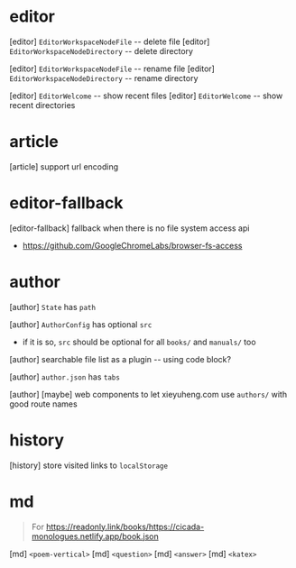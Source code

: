 # editor

[editor] `EditorWorkspaceNodeFile` -- delete file
[editor] `EditorWorkspaceNodeDirectory` -- delete directory

[editor] `EditorWorkspaceNodeFile` -- rename file
[editor] `EditorWorkspaceNodeDirectory` -- rename directory

[editor] `EditorWelcome` -- show recent files
[editor] `EditorWelcome` -- show recent directories

# article

[article] support url encoding

# editor-fallback

[editor-fallback] fallback when there is no file system access api

- https://github.com/GoogleChromeLabs/browser-fs-access

# author

[author] `State` has `path`

[author] `AuthorConfig` has optional `src`

- if it is so, `src` should be optional for all `books/` and `manuals/` too

[author] searchable file list as a plugin -- using code block?

[author] `author.json` has `tabs`

[author] [maybe] web components to let xieyuheng.com use `authors/` with good route names

# history

[history] store visited links to `localStorage`

# md

> For https://readonly.link/books/https://cicada-monologues.netlify.app/book.json

[md] `<poem-vertical>`
[md] `<question>`
[md] `<answer>`
[md] `<katex>`
